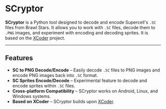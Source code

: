 # SCryptor

**SCryptor** is a Python tool designed to decode and encode Supercell's `.SC` files from Brawl Stars. It allows you to work with `.SC` files, decode them to `.PNG` images, and experiment with encoding and decoding sprites. It is based on the [XCoder](https://github.com/MasterDevX/XCoder) project.

---

## Features

- **SC to PNG Decode/Encode** – Easily decode `.SC` files to PNG images and encode PNG images back into `.SC` format.
- **SC Sprites Encode/Decode** – Experimental feature to decode and encode sprites within `.SC` files.
- **Cross-platform Compatibility** – SCryptor works on Android, Linux, and Windows systems.
- **Based on XCoder** – SCryptor builds upon [XCoder](https://github.com/MasterDevX/XCoder).
